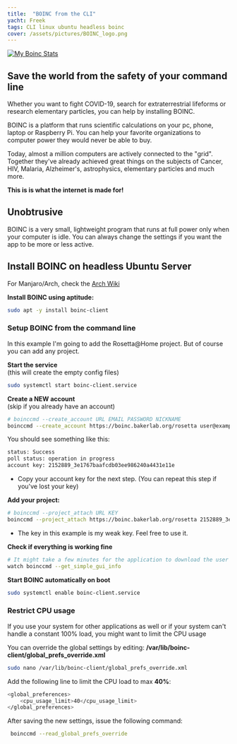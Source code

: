 ```yaml
---
title:  "BOINC from the CLI"
yacht: Freek
tags: CLI linux ubuntu headless boinc
cover: /assets/pictures/BOINC_logo.png
---
```


[![My Boinc Stats](https://www.boincstats.com/signature/-1/user/90689675018/sig.png)](https://www.boincstats.com/stats/-1/user/detail/84011c1c1634420bb12e98e44ffe0b7b)

## Save the world from the safety of your command line

Whether you want to fight COVID-19, search for extraterrestrial lifeforms or research elementary particles, you can help by installing BOINC.

BOINC is a platform that runs scientific calculations on your pc, phone, laptop or Raspberry Pi. You can help your favorite organizations to computer power they would never be able to buy.

Today, almost a million computers are actively connected to the "grid". Together they've already achieved great things on the subjects of Cancer, HIV, Malaria, Alzheimer's, astrophysics, elementary particles and much more.

**This is is what the internet is made for!**

## Unobtrusive 

BOINC is a very small, lightweight program that runs at full power only when your computer is idle. You can always change the settings if you want the app to be more or less active.

## Install BOINC on headless Ubuntu Server

For Manjaro/Arch, check the [Arch Wiki](https://wiki.archlinux.org/index.php/BOINC)  

**Install BOINC using aptitude:**
```bash
sudo apt -y install boinc-client
```

### Setup BOINC from the command line

In this example I'm going to add the Rosetta@Home project. But of course you can add any project.  

**Start the service**  
(this will create the empty config files)
```bash
sudo systemctl start boinc-client.service
```

**Create a NEW account**  
(skip if you already have an account)
```bash
# boinccmd --create_account URL EMAIL PASSWORD NICKNAME
boinccmd --create_account https://boinc.bakerlab.org/rosetta user@example.com p@55w0rd Nickname
```
You should see something like this:
```bash
status: Success
poll status: operation in progress
account key: 2152889_3e1767baafcdb03ee986240a4431e11e
```
* Copy your account key for the next step. (You can repeat this step if you've lost your key)

**Add your project:**
```bash
# boinccmd --project_attach URL KEY
boinccmd --project_attach https://boinc.bakerlab.org/rosetta 2152889_3e1767baafcdb03ee986240a4431e11e
```
* The key in this example is my weak key. Feel free to use it.  

**Check if everything is working fine**
```bash
# It might take a few minutes for the application to download the user details
watch boinccmd --get_simple_gui_info
```

**Start BOINC automatically on boot**
```bash
sudo systemctl enable boinc-client.service
```

### Restrict CPU usage

If you use your system for other applications as well or if your system can't handle a constant 100% load, you might want to limit the CPU usage

You can override the global settings by editing: **/var/lib/boinc-client/global_prefs_override.xml**

```bash
sudo nano /var/lib/boinc-client/global_prefs_override.xml
```

Add the following line to limit the CPU load to max **40%**:

```bash
<global_preferences>
    <cpu_usage_limit>40</cpu_usage_limit>
</global_preferences>
```

After saving the new settings, issue the following command:

```bash
 boinccmd --read_global_prefs_override
 ```